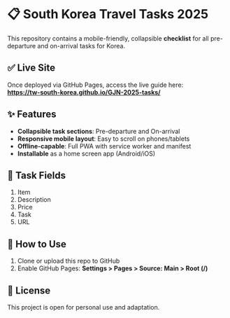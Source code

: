 # 📋 South Korea Travel Tasks 2025

This repository contains a mobile-friendly, collapsible **checklist** for all pre-departure and on-arrival tasks for Korea.

## ✅ Live Site

Once deployed via GitHub Pages, access the live guide here:  
**https://tw-south-korea.github.io/GJN-2025-tasks/**

## ✨ Features

* **Collapsible task sections**: Pre-departure and On-arrival
* **Responsive mobile layout**: Easy to scroll on phones/tablets
* **Offline-capable**: Full PWA with service worker and manifest
* **Installable** as a home screen app (Android/iOS)

## 🧭 Task Fields

1. Item
2. Description
3. Price
4. Task
5. URL

## 🔧 How to Use

1. Clone or upload this repo to GitHub
2. Enable GitHub Pages: **Settings > Pages > Source: Main > Root (/)**

## 📄 License

This project is open for personal use and adaptation.


